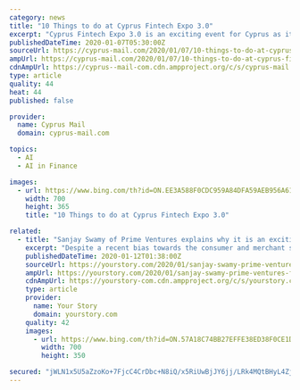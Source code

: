 ```yaml
---
category: news
title: "10 Things to do at Cyprus Fintech Expo 3.0"
excerpt: "Cyprus Fintech Expo 3.0 is an exciting event for Cyprus as it gives fintech and finance ... There’s sure to be some pretty useful insights throughout the day with talks covering everything from the technological future of banking to robotics and AI in financial services. So, take notes during each talk and write down anything you could ..."
publishedDateTime: 2020-01-07T05:30:00Z
sourceUrl: https://cyprus-mail.com/2020/01/07/10-things-to-do-at-cyprus-fintech-expo-3-0/
ampUrl: https://cyprus-mail.com/2020/01/07/10-things-to-do-at-cyprus-fintech-expo-3-0/amp/
cdnAmpUrl: https://cyprus--mail-com.cdn.ampproject.org/c/s/cyprus-mail.com/2020/01/07/10-things-to-do-at-cyprus-fintech-expo-3-0/amp/
type: article
quality: 44
heat: 44
published: false

provider:
  name: Cyprus Mail
  domain: cyprus-mail.com

topics:
  - AI
  - AI in Finance

images:
  - url: https://www.bing.com/th?id=ON.EE3A588F0CDC959A84DFA59AEB956A61
    width: 700
    height: 365
    title: "10 Things to do at Cyprus Fintech Expo 3.0"

related:
  - title: "Sanjay Swamy of Prime Ventures explains why it is an exciting time to be a fintech entrepreneur in India"
    excerpt: "Despite a recent bias towards the consumer and merchant segments, the flourishing ecosystem is sure to help industry startups that cater to the fintech needs of large corporations. With the right incentives and support, entrepreneurs can build a team to integrate AI and blockchain into the Indian fintech industry. Israel has found its calling ..."
    publishedDateTime: 2020-01-12T01:38:00Z
    sourceUrl: https://yourstory.com/2020/01/sanjay-swamy-prime-ventures-fintech-entrepreneur-upi
    ampUrl: https://yourstory.com/2020/01/sanjay-swamy-prime-ventures-fintech-entrepreneur-upi/amp
    cdnAmpUrl: https://yourstory-com.cdn.ampproject.org/c/s/yourstory.com/2020/01/sanjay-swamy-prime-ventures-fintech-entrepreneur-upi/amp
    type: article
    provider:
      name: Your Story
      domain: yourstory.com
    quality: 42
    images:
      - url: https://www.bing.com/th?id=ON.57A18C74BB27EFFE38ED38F0CE1DA33E
        width: 700
        height: 350

secured: "jWLN1x5U5aZzoKo+7FjcC4CrDbc+N8iQ/x5RiUwBjJY6jj/LRk4MQtBHyL4Zjx6/l7mz/FTW+mefzgnjRrKfndJNLLpIsiyykRUM+ah4CHUXL7aJQcYlh8MMeVnP3vr0lpBLOYAVrd/8YuK6GY7cMgTOLu94QAkdNsjiTu/jeQf6wWed0nNjE24fqY6TLykE3tTVR7uiSkKHf87Il1TMWfAnoa7BN3mPm5yTYS0sLfWxgsG67HMmpHFq88TjCaUaOvFe51oNrB7L5jYhVS2MdQ==;b7mJDTR7ImU8VaehVZ8CuA=="
---
```


